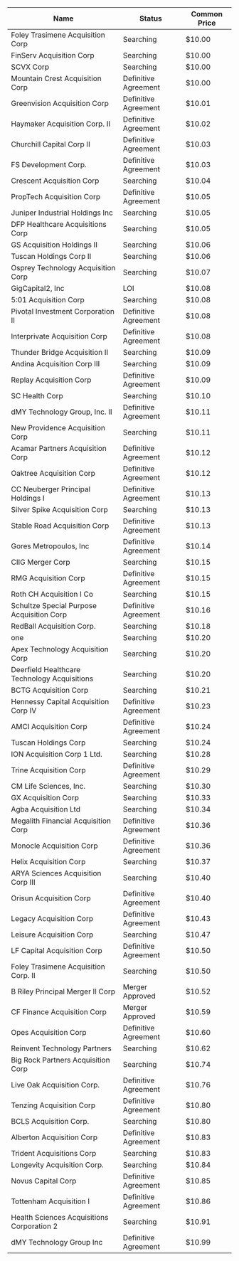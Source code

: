Name                                         | Status               | Common Price 
-------------------------------------------- | -------------------- | -------------
Foley Trasimene Acquisition Corp             | Searching            | $10.00       
FinServ Acquisition Corp                     | Searching            | $10.00       
SCVX Corp                                    | Searching            | $10.00       
Mountain Crest Acquisition Corp              | Definitive Agreement | $10.00       
Greenvision Acquisition Corp                 | Definitive Agreement | $10.01       
Haymaker Acquisition Corp. II                | Definitive Agreement | $10.02       
Churchill Capital Corp II                    | Definitive Agreement | $10.03       
FS Development Corp.                         | Definitive Agreement | $10.03       
Crescent Acquisition Corp                    | Searching            | $10.04       
PropTech Acquisition Corp                    | Definitive Agreement | $10.05       
Juniper Industrial Holdings Inc              | Searching            | $10.05       
DFP Healthcare Acquisitions Corp             | Searching            | $10.05       
GS Acquisition Holdings II                   | Searching            | $10.06       
Tuscan Holdings Corp II                      | Searching            | $10.06       
Osprey Technology Acquisition Corp           | Searching            | $10.07       
GigCapital2, Inc                             | LOI                  | $10.08       
5:01 Acquisition Corp                        | Searching            | $10.08       
Pivotal Investment Corporation II            | Definitive Agreement | $10.08       
Interprivate Acquisition Corp                | Definitive Agreement | $10.08       
Thunder Bridge Acquisition II                | Searching            | $10.09       
Andina Acquisition Corp III                  | Searching            | $10.09       
Replay Acquisition Corp                      | Definitive Agreement | $10.09       
SC Health Corp                               | Searching            | $10.10       
dMY Technology Group, Inc. II                | Definitive Agreement | $10.11       
New Providence Acquisition Corp              | Searching            | $10.11       
Acamar Partners Acquisition Corp             | Definitive Agreement | $10.12       
Oaktree Acquisition Corp                     | Definitive Agreement | $10.12       
CC Neuberger Principal Holdings I            | Definitive Agreement | $10.13       
Silver Spike Acquisition Corp                | Searching            | $10.13       
Stable Road Acquisition Corp                 | Definitive Agreement | $10.13       
Gores Metropoulos, Inc                       | Definitive Agreement | $10.14       
CIIG Merger Corp                             | Searching            | $10.15       
RMG Acquisition Corp                         | Definitive Agreement | $10.15       
Roth CH Acquisition I Co                     | Searching            | $10.15       
Schultze Special Purpose Acquisition Corp    | Definitive Agreement | $10.16       
RedBall Acquisition Corp.                    | Searching            | $10.18       
one                                          | Searching            | $10.20       
Apex Technology Acquisition Corp             | Searching            | $10.20       
Deerfield Healthcare Technology Acquisitions | Searching            | $10.20       
BCTG Acquisition Corp                        | Searching            | $10.21       
Hennessy Capital Acquisition Corp IV         | Definitive Agreement | $10.23       
AMCI Acquisition Corp                        | Definitive Agreement | $10.24       
Tuscan Holdings Corp                         | Searching            | $10.24       
ION Acquisition Corp 1 Ltd.                  | Searching            | $10.28       
Trine Acquisition Corp                       | Definitive Agreement | $10.29       
CM Life Sciences, Inc.                       | Searching            | $10.30       
GX Acquisition Corp                          | Searching            | $10.33       
Agba Acquisition Ltd                         | Searching            | $10.34       
Megalith Financial Acquisition Corp          | Definitive Agreement | $10.36       
Monocle Acquisition Corp                     | Definitive Agreement | $10.36       
Helix Acquisition Corp                       | Searching            | $10.37       
ARYA Sciences Acquisition Corp III           | Searching            | $10.40       
Orisun Acquisition Corp                      | Definitive Agreement | $10.40       
Legacy Acquisition Corp                      | Definitive Agreement | $10.43       
Leisure Acquisition Corp                     | Searching            | $10.47       
LF Capital Acquisition Corp                  | Definitive Agreement | $10.50       
Foley Trasimene Acquisition Corp. II         | Searching            | $10.50       
B Riley Principal Merger II Corp             | Merger Approved      | $10.52       
CF Finance Acquisition Corp                  | Merger Approved      | $10.59       
Opes Acquisition Corp                        | Definitive Agreement | $10.60       
Reinvent Technology Partners                 | Searching            | $10.62       
Big Rock Partners Acquisition Corp           | Searching            | $10.74       
Live Oak Acquisition Corp.                   | Definitive Agreement | $10.76       
Tenzing Acquisition Corp                     | Definitive Agreement | $10.80       
BCLS Acquisition Corp.                       | Searching            | $10.80       
Alberton Acquisition Corp                    | Definitive Agreement | $10.83       
Trident Acquisitions Corp                    | Searching            | $10.83       
Longevity Acquisition Corp.                  | Searching            | $10.84       
Novus Capital Corp                           | Definitive Agreement | $10.85       
Tottenham Acquisition I                      | Definitive Agreement | $10.86       
Health Sciences Acquisitions Corporation 2   | Searching            | $10.91       
dMY Technology Group Inc                     | Definitive Agreement | $10.99       
